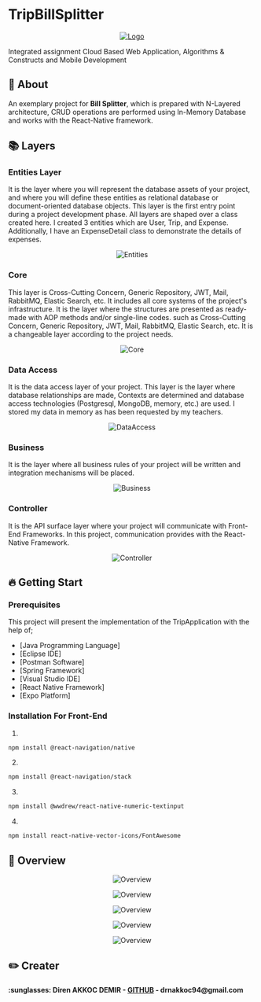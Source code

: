 # TripBillSplitter

<p align="center">
  <a href="https://github.com/direnakkocdemir/TripBillSplitter">
    <img src="https://github.com/direnakkocdemir/TripBillSplitter/blob/main/Front-End/assets/logo.png" alt="Logo">
  </a>
</p>


Integrated assignment Cloud Based Web Application, Algorithms & Constructs and Mobile Development

<!-- About -->
## :pushpin: About

An exemplary project for **Bill Splitter**, which is prepared with N-Layered architecture, CRUD operations are performed using In-Memory Database and works with the React-Native framework.

<!-- Layers-->
## :books: Layers

### Entities Layer
It is the layer where you will represent the database assets of your project, and where you will define these entities as relational database or document-oriented database objects.
This layer is the first entry point during a project development phase. All layers are shaped over a class created here.
I created 3 entities which are User, Trip, and Expense. Additionally, I have an ExpenseDetail class to demonstrate the details of expenses.
<p align="center">
    <img src="https://github.com/direnakkocdemir/TripBillSplitter/blob/main/ReadMeImages/entities.png" alt="Entities">
</p>

### Core
This layer is Cross-Cutting Concern, Generic Repository, JWT, Mail, RabbitMQ, Elastic Search, etc. It includes all core systems of the project's infrastructure. It is the layer where the structures are presented as ready-made with AOP methods and/or single-line codes. such as Cross-Cutting Concern, Generic Repository, JWT, Mail, RabbitMQ, Elastic Search, etc. It is a changeable layer according to the project needs.
<p align="center">
    <img src="https://github.com/direnakkocdemir/TripBillSplitter/blob/main/ReadMeImages/core.png" alt="Core">
</p>

### Data Access
It is the data access layer of your project. This layer is the layer where database relationships are made, Contexts are determined and database access technologies (Postgresql, MongoDB, memory, etc.) are used.
I stored my data in memory as has been requested by my teachers.
<p align="center">
    <img src="https://github.com/direnakkocdemir/TripBillSplitter/blob/main/ReadMeImages/dataAccess.png" alt="DataAccess">
</p>

### Business
It is the layer where all business rules of your project will be written and integration mechanisms will be placed.
<p align="center">
    <img src="https://github.com/direnakkocdemir/TripBillSplitter/blob/main/ReadMeImages/business.png" alt="Business">
</p>

### Controller
It is the API surface layer where your project will communicate with Front-End Frameworks. In this project, communication provides with the React-Native Framework.
<p align="center">
    <img src="https://github.com/direnakkocdemir/TripBillSplitter/blob/main/ReadMeImages/controller.png" alt="Controller">
</p>

<!-- Getting Start-->
## :fire: Getting Start

### Prerequisites
This project will present the implementation of the TripApplication with the help of;
* [Java Programming Language]
* [Eclipse IDE]
* [Postman Software]
* [Spring Framework]
* [Visual Studio IDE]
* [React Native Framework]
* [Expo Platform]

### Installation For Front-End

1. 
```sh
npm install @react-navigation/native
```
2. 
```sh
npm install @react-navigation/stack
```
3. 
```sh
npm install @wwdrew/react-native-numeric-textinput
```
4. 
```sh
npm install react-native-vector-icons/FontAwesome
```

<!-- Photos of the Components -->
## :mag_right: Overview
<p align="center">
    <img src="https://github.com/direnakkocdemir/TripBillSplitter/blob/main/ReadMeImages/overview1.png" alt="Overview">
</p>
<p align="center">
    <img src="https://github.com/direnakkocdemir/TripBillSplitter/blob/main/ReadMeImages/overview2.png" alt="Overview">
</p>
<p align="center">
    <img src="https://github.com/direnakkocdemir/TripBillSplitter/blob/main/ReadMeImages/overview3.png" alt="Overview">
</p>
<p align="center">
    <img src="https://github.com/direnakkocdemir/TripBillSplitter/blob/main/ReadMeImages/overview4.png" alt="Overview">
</p>
<p align="center">
    <img src="https://github.com/direnakkocdemir/TripBillSplitter/blob/main/ReadMeImages/overview5.png" alt="Overview">
</p>

## :pencil2: Creater 
<h4>:sunglasses:  Diren AKKOC DEMIR - <a href="https://github.com/direnakkocdemir">GITHUB</a> - drnakkoc94@gmail.com</h4>
